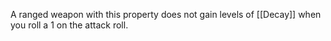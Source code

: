 A ranged weapon with this property does not gain levels of [[Decay]] when you roll a 1 on the attack roll.